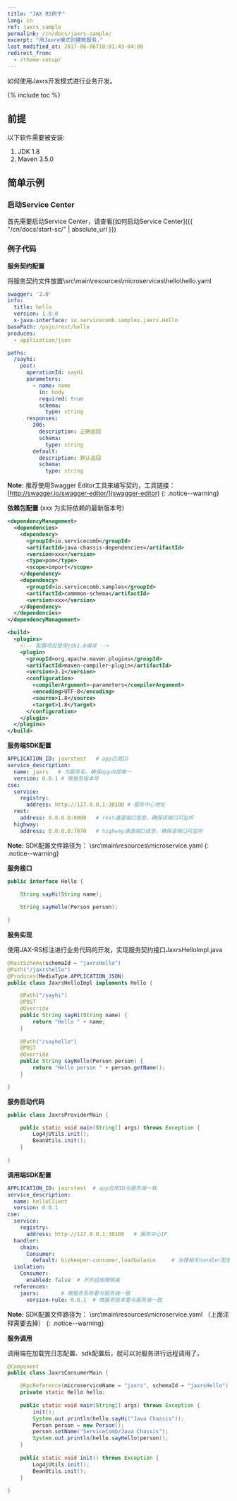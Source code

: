 ```yaml
---
title: "JAX RS例子"
lang: cn
ref: jaxrs_sample
permalink: /cn/docs/jaxrs-sample/
excerpt: "用Jaxre模式创建微服务."
last_modified_at: 2017-06-06T10:01:43-04:00
redirect_from:
  - /theme-setup/
---
```


如何使用Jaxrs开发模式进行业务开发。

{% include toc %}

## 前提
以下软件需要被安装:


1. JDK 1.8
2. Maven 3.5.0 


## 简单示例
### 启动Service Center

首先需要启动Service Center，请查看[如何启动Service Center]({{ "/cn/docs/start-sc/" | absolute_url }})

### 例子代码

**服务契约配置**

将服务契约文件放置\src\main\resources\microservices\hello\hello.yaml

```yaml
swagger: '2.0'
info:
  title: hello
  version: 1.0.0
  x-java-interface: io.servicecomb.samples.jaxrs.Hello
basePath: /pojo/rest/hello
produces:
  - application/json

paths:
  /sayhi:
    post:
      operationId: sayHi
      parameters:
        - name: name
          in: body
          required: true
          schema:
            type: string
      responses:
        200:
          description: 正确返回
          schema:
            type: string
        default:
          description: 默认返回
          schema:
            type: string
```
**Note:** 推荐使用Swagger Editor工具来编写契约，工具链接：[http://swagger.io/swagger-editor/](swagger-editor)
{: .notice--warning}

**依赖包配置** (xxx 为实际依赖的最新版本号)

```xml
<dependencyManagement>
  <dependencies>
    <dependency>
      <groupId>io.servicecomb</groupId>
      <artifactId>java-chassis-dependencies</artifactId>
      <version>xxx</version>
      <type>pom</type>
      <scope>import</scope>
    </dependency>
    <dependency>
      <groupId>io.servicecomb.samples</groupId>
      <artifactId>commmon-schema</artifactId>
      <version>xxx</version>
    </dependency>
  </dependencies>
</dependencyManagement>

<build>
  <plugins>
    <!-- 配置项目使用jdk1.8编译 -->
    <plugin>
      <groupId>org.apache.maven.plugins</groupId>
      <artifactId>maven-compiler-plugin</artifactId>
      <version>3.1</version>
      <configuration>
        <compilerArgument>-parameters</compilerArgument>
        <encoding>UTF-8</encoding>
        <source>1.8</source>
        <target>1.8</target>
      </configuration>
    </plugin>
  </plugins>
</build>
```

**服务端SDK配置**

```yaml
APPLICATION_ID: jaxrstest   # app应用ID
service_description:
  name: jaxrs   # 为服务名，确保app内部唯一
  version: 0.0.1 # 微服务版本号
cse:
  service:
    registry:
      address: http://127.0.0.1:30100 # 服务中心地址
  rest:
    address: 0.0.0.0:8080   # rest通道端口信息，确保该端口可监听
  highway:
    address: 0.0.0.0:7070   # highway通道端口信息，确保该端口可监听
```

**Note:** SDK配置文件路径为： \src\main\resources\microservice.yaml
{: .notice--warning}


**服务接口**

```java
public interface Hello {

    String sayHi(String name);
	
    String sayHello(Person person);
	
}
```

**服务实现**

使用JAX-RS标注进行业务代码的开发，实现服务契约接口JaxrsHelloImpl.java

```java
@RestSchema(schemaId = "jaxrsHello")
@Path("/jaxrshello")
@Produces(MediaType.APPLICATION_JSON)
public class JaxrsHelloImpl implements Hello {

    @Path("/sayhi")
    @POST
    @Override
    public String sayHi(String name) {
        return "Hello " + name;
    }
    
    @Path("/sayhello")
    @POST
    @Override
    public String sayHello(Person person) {
        return "Hello person " + person.getName();
    }

}
```

**服务启动代码**


```java
public class JaxrsProviderMain {

    public static void main(String[] args) throws Exception {
        Log4jUtils.init();
        BeanUtils.init();
    }
	
}
```


**调用端SDK配置**

```yaml
APPLICATION_ID: jaxrstest  # app应用ID与服务端一致
service_description:
  name: helloClient
  version: 0.0.1
cse:
  service:
    registry:
      address: http://127.0.0.1:30100   # 服务中心IP
  handler:
    chain:
      Consumer:
        default: bizkeeper-consumer,loadbalance     # 治理相关handler配置
  isolation:
    Consumer:
      enabled: false  # 不开启故障隔离 
  references:
    jaxrs:       # 微服务名称要与服务端一致
      version-rule: 0.0.1  # 微服务版本要与服务端一致
```

**Note:** SDK配置文件路径为： \src\main\resources\microservice.yaml （上面注释需要去掉）
{: .notice--warning}


**服务调用**

调用端在加载完日志配置、sdk配置后，就可以对服务进行远程调用了。

```java
@Component
public class JaxrsConsumerMain {

    @RpcReference(microserviceName = "jaxrs", schemaId = "jaxrsHello")
    private static Hello hello;
    
    public static void main(String[] args) throws Exception {
        init();
        System.out.println(hello.sayHi("Java Chassis"));
        Person person = new Person();
        person.setName("ServiceComb/Java Chassis");
        System.out.println(hello.sayHello(person));
    }
    
    public static void init() throws Exception {
        Log4jUtils.init();
        BeanUtils.init();
    }
	
}
```
